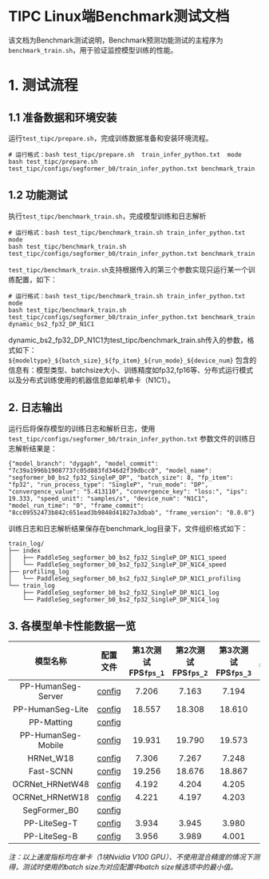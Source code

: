 
# TIPC Linux端Benchmark测试文档

该文档为Benchmark测试说明，Benchmark预测功能测试的主程序为`benchmark_train.sh`，用于验证监控模型训练的性能。

# 1. 测试流程
## 1.1 准备数据和环境安装
运行`test_tipc/prepare.sh`，完成训练数据准备和安装环境流程。

```shell
# 运行格式：bash test_tipc/prepare.sh  train_infer_python.txt  mode
bash test_tipc/prepare.sh test_tipc/configs/segformer_b0/train_infer_python.txt benchmark_train
```

## 1.2 功能测试
执行`test_tipc/benchmark_train.sh`，完成模型训练和日志解析

```shell
# 运行格式：bash test_tipc/benchmark_train.sh train_infer_python.txt mode
bash test_tipc/benchmark_train.sh test_tipc/configs/segformer_b0/train_infer_python.txt benchmark_train

```

`test_tipc/benchmark_train.sh`支持根据传入的第三个参数实现只运行某一个训练配置，如下：
```shell
# 运行格式：bash test_tipc/benchmark_train.sh train_infer_python.txt mode
bash test_tipc/benchmark_train.sh test_tipc/configs/segformer_b0/train_infer_python.txt benchmark_train  dynamic_bs2_fp32_DP_N1C1
```
dynamic_bs2_fp32_DP_N1C1为test_tipc/benchmark_train.sh传入的参数，格式如下：
`${modeltype}_${batch_size}_${fp_item}_${run_mode}_${device_num}`
包含的信息有：模型类型、batchsize大小、训练精度如fp32,fp16等、分布式运行模式以及分布式训练使用的机器信息如单机单卡（N1C1）。


## 2. 日志输出

运行后将保存模型的训练日志和解析日志，使用 `test_tipc/configs/segformer_b0/train_infer_python.txt` 参数文件的训练日志解析结果是：

```
{"model_branch": "dygaph", "model_commit": "7c39a1996b19087737c05d883fd346d2f39dbcc0", "model_name": "segformer_b0_bs2_fp32_SingleP_DP", "batch_size": 8, "fp_item": "fp32", "run_process_type": "SingleP", "run_mode": "DP", "convergence_value": "5.413110", "convergence_key": "loss:", "ips": 19.333, "speed_unit": "samples/s", "device_num": "N1C1", "model_run_time": "0", "frame_commit": "8cc09552473b842c651ead3b9848d41827a3dbab", "frame_version": "0.0.0"}
```

训练日志和日志解析结果保存在benchmark_log目录下，文件组织格式如下：
```
train_log/
├── index
│   ├── PaddleSeg_segformer_b0_bs2_fp32_SingleP_DP_N1C1_speed
│   └── PaddleSeg_segformer_b0_bs2_fp32_SingleP_DP_N1C4_speed
├── profiling_log
│   └── PaddleSeg_segformer_b0_bs2_fp32_SingleP_DP_N1C1_profiling
└── train_log
    ├── PaddleSeg_segformer_b0_bs2_fp32_SingleP_DP_N1C1_log
    └── PaddleSeg_segformer_b0_bs2_fp32_SingleP_DP_N1C4_log
```

## 3. 各模型单卡性能数据一览

|模型名称|配置文件|第1次测试FPS`fps_1`|第2次测试FPS`fps_2`|第3次测试FPS`fps_3`|`(max(fps_n)-min(fps_n))/max(fps_n)`|
|:-:|:-:|:-:|:-:|:-:|:-:|
|PP-HumanSeg-Server|[config](./configs/deeplabv3p_resnet50/train_infer_python.txt)|7.206|7.163|7.194|0.006|
|PP-HumanSeg-Lite|[config](./configs/pphumanseg_lite/train_infer_python.txt)|18.557|18.308|18.610|0.016|
|PP-Matting|[config](./configs/ppmatting/train_infer_python.txt)|||||
|PP-HumanSeg-Mobile|[config](./configs/fcn_hrnetw18_small/train_infer_python.txt)|19.931|19.790|19.573|0.018|
|HRNet_W18|[config](./configs/fcn_hrnetw18/train_infer_python.txt)|7.306|7.267|7.248|0.008|
|Fast-SCNN|[config](./configs/fastscnn/train_infer_python.txt)|19.256|18.676|18.867|0.03|
|OCRNet_HRNetW48|[config](./configs/ocrnet_hrnetw48/ocrnet_hrnetw48_cityscapes_1024x512.yml)|4.192|4.204|4.205|0.003|
|OCRNet_HRNetW18|[config](./configs/ocrnet_hrnetw18/train_infer_python.txt)|4.221|4.197|4.203|0.006|
|SegFormer_B0|[config](./configs/segformer_b0/train_infer_python.txt)|||||
|PP-LiteSeg-T|[config](./configs/pp_liteseg_stdc1/train_infer_python.txt)|3.934|3.945|3.980|0.012|
|PP-LiteSeg-B|[config](./configs/pp_liteseg_stdc2/train_infer_python.txt)|3.956|3.989|4.001|0.011|

*注：以上速度指标均在单卡（1块Nvidia V100 GPU）、不使用混合精度的情况下测得，测试时使用的batch size为对应配置中batch size候选项中的最小值。*

